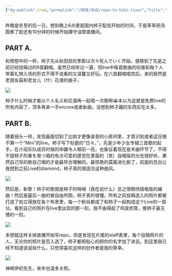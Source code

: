```yaml
---
{"dg-publish":true,"permalink":"/随笔/杂谈/repo-to-hibi-live/","title":"观黑柿子mini live「日々」有感","tags":["演唱会","repo"],"created":"2023-12-24 19:30","updated":"2024-04-17 21:25"}
---
```



昨晚是冬至的后一日，想到晚上6点便是国内柿子配信开始的时间，于是草草把汤圆煮了趁还有10分钟的时候开始蹲守油管直播间。

## PART A.

和预想中的一样，柿子先从秋田叔的季節は次々死んでいく开始，便猜到了先是之前已经投稿过的6首翻唱。虽然已经听过一遍，但live中每首歌曲的衔接和每个人带着礼物入场的形式不得不说看的又温馨又好玩。在六首翻唱唱完后，来的居然是老朋友菇和老女儿（什）花谱的曲子。

![](https://picdm.sunbangyan.cn/2023/12/24/8dce6e88ef361a1183a921445a4f10e0.jpeg)

柿子什么时候才能以个人名义和花谱再一起唱一次歌啊😭本以为这就是免费live的所有内容了，顶多再来一手encore或者新曲，没想到柿子藏的东西实在太多。

## PART B.

随着镜头一转，发现画面切到了比刚才更像录音的小房间里，才意识到或者这压根不算一个“Mini”的live。柿子写下标题的“日々、”，先是少年少女专辑三首歌的起手。在介绍乐队成员时候的命嫌令人眼前一亮，也象征着现在是术曲环节了。不得不提柿子的春を発つ唱的有点可爱的感觉在里面的（笑）自唱版的光也很好听，果然自己写的歌自己唱的才是最符合理解的。最惊艳的莫属进化剧了，前面的念白让我想到之前Live的diamond，柿子真的很适合这种曲风。

![](https://picdl.sunbangyan.cn/2023/12/24/d221c828f637e1407b6c39d9570d464e.jpeg)

然后是，新歌！柿子的歌就是柿子的呐喊（我在说什么）总之很期待插电版的编曲！然后是最后一曲的被自由所困，柿子真的很懂，所有之前投稿选入的照片都被打成了拍立得放在各个布景里，每一个粉丝都成了和柿子一起构成这个Live的一部分。看到自己的照片在live里出现的那一刻，我不由得起了鸡皮疙瘩，推柿子最无憾的一刻。

![](https://picdm.sunbangyan.cn/2023/12/24/0d5e9dc18120cd68eb585f678a473a64.jpeg)

本想就这样关掉直播开始写repo，但是发现在片尾的staff表里，每个投稿照片的人，无论你的照片是否入选了，柿子都把贴心的把你的名字加了进去。到这里我已经不知道该说些什么，只觉得喜欢这样的创作者是我的荣幸。

![](https://picst.sunbangyan.cn/2023/12/24/10616028d0c740720708c40722b8080e.jpeg)

神崎伊织先生，来年也请多关照。
